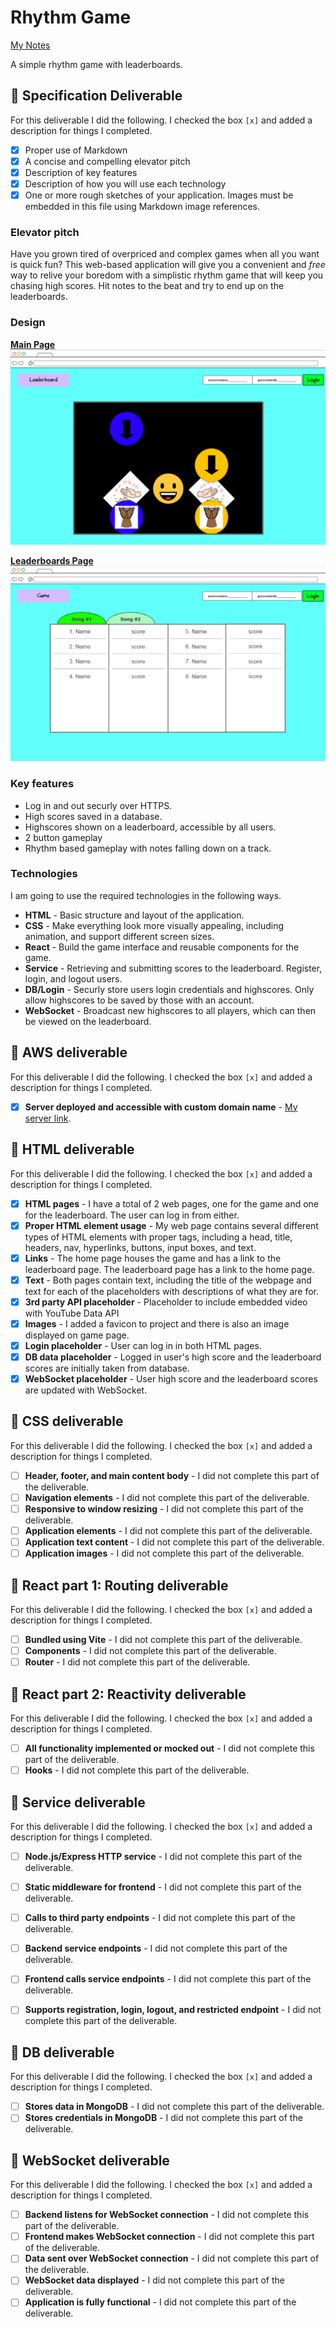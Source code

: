 # Rhythm Game

[My Notes](notes.md)

A simple rhythm game with leaderboards.


## 🚀 Specification Deliverable

For this deliverable I did the following. I checked the box `[x]` and added a description for things I completed.

- [x] Proper use of Markdown
- [x] A concise and compelling elevator pitch
- [x] Description of key features
- [x] Description of how you will use each technology
- [x] One or more rough sketches of your application. Images must be embedded in this file using Markdown image references.

### Elevator pitch

Have you grown tired of overpriced and complex games when all you want is quick fun? This web-based application will give you a convenient and *free* way to relive your boredom with a simplistic rhythm game that will keep you chasing high scores. Hit notes to the beat and try to end up on the leaderboards.

### Design

<ins>**Main Page**</ins>
![Design image](images/specification_mock_up_main_page.png)

<ins>**Leaderboards Page**</ins>
![Design image](images/specification_mock_up_leaderboard.png)


### Key features

- Log in and out securly over HTTPS.
- High scores saved in a database.
- Highscores shown on a leaderboard, accessible by all users.
- 2 button gameplay
- Rhythm based gameplay with notes falling down on a track.

### Technologies

I am going to use the required technologies in the following ways.

- **HTML** - Basic structure and layout of the application.
- **CSS** - Make everything look more visually appealing, including animation, and support different screen sizes.
- **React** - Build the game interface and reusable components for the game.
- **Service** - Retrieving and submitting scores to the leaderboard. Register, login, and logout users.
- **DB/Login** - Securly store users login credentials and highscores. Only allow highscores to be saved by those with an account.
- **WebSocket** - Broadcast new highscores to all players, which can then be viewed on the leaderboard.

## 🚀 AWS deliverable

For this deliverable I did the following. I checked the box `[x]` and added a description for things I completed.

- [x] **Server deployed and accessible with custom domain name** - [My server link](https://rhythmmonkey.click).

## 🚀 HTML deliverable

For this deliverable I did the following. I checked the box `[x]` and added a description for things I completed.

- [x] **HTML pages** - I have a total of 2 web pages, one for the game and one for the leaderboard. The user can log in from either. 
- [x] **Proper HTML element usage** - My web page contains several different types of HTML elements with proper tags, including a head, title, headers, nav, hyperlinks, buttons, input boxes, and text. 
- [x] **Links** - The home page houses the game and has a link to the leaderboard page. The leaderboard page has a link to the home page.
- [x] **Text** - Both pages contain text, including the title of the webpage and text for each of the placeholders with descriptions of what they are for.
- [x] **3rd party API placeholder** - Placeholder to include embedded video with YouTube Data API
- [x] **Images** - I added a favicon to project and there is also an image displayed on game page.
- [x] **Login placeholder** - User can log in in both HTML pages.
- [x] **DB data placeholder** - Logged in user's high score and the leaderboard scores are initially taken from database.
- [x] **WebSocket placeholder** - User high score and the leaderboard scores are updated with WebSocket.

## 🚀 CSS deliverable

For this deliverable I did the following. I checked the box `[x]` and added a description for things I completed.

- [ ] **Header, footer, and main content body** - I did not complete this part of the deliverable.
- [ ] **Navigation elements** - I did not complete this part of the deliverable.
- [ ] **Responsive to window resizing** - I did not complete this part of the deliverable.
- [ ] **Application elements** - I did not complete this part of the deliverable.
- [ ] **Application text content** - I did not complete this part of the deliverable.
- [ ] **Application images** - I did not complete this part of the deliverable.

## 🚀 React part 1: Routing deliverable

For this deliverable I did the following. I checked the box `[x]` and added a description for things I completed.

- [ ] **Bundled using Vite** - I did not complete this part of the deliverable.
- [ ] **Components** - I did not complete this part of the deliverable.
- [ ] **Router** - I did not complete this part of the deliverable.

## 🚀 React part 2: Reactivity deliverable

For this deliverable I did the following. I checked the box `[x]` and added a description for things I completed.

- [ ] **All functionality implemented or mocked out** - I did not complete this part of the deliverable.
- [ ] **Hooks** - I did not complete this part of the deliverable.

## 🚀 Service deliverable

For this deliverable I did the following. I checked the box `[x]` and added a description for things I completed.

- [ ] **Node.js/Express HTTP service** - I did not complete this part of the deliverable.
- [ ] **Static middleware for frontend** - I did not complete this part of the deliverable.
- [ ] **Calls to third party endpoints** - I did not complete this part of the deliverable.
- [ ] **Backend service endpoints** - I did not complete this part of the deliverable.
- [ ] **Frontend calls service endpoints** - I did not complete this part of the deliverable.
- [ ] **Supports registration, login, logout, and restricted endpoint** - I did not complete this part of the deliverable.


## 🚀 DB deliverable

For this deliverable I did the following. I checked the box `[x]` and added a description for things I completed.

- [ ] **Stores data in MongoDB** - I did not complete this part of the deliverable.
- [ ] **Stores credentials in MongoDB** - I did not complete this part of the deliverable.

## 🚀 WebSocket deliverable

For this deliverable I did the following. I checked the box `[x]` and added a description for things I completed.

- [ ] **Backend listens for WebSocket connection** - I did not complete this part of the deliverable.
- [ ] **Frontend makes WebSocket connection** - I did not complete this part of the deliverable.
- [ ] **Data sent over WebSocket connection** - I did not complete this part of the deliverable.
- [ ] **WebSocket data displayed** - I did not complete this part of the deliverable.
- [ ] **Application is fully functional** - I did not complete this part of the deliverable.
